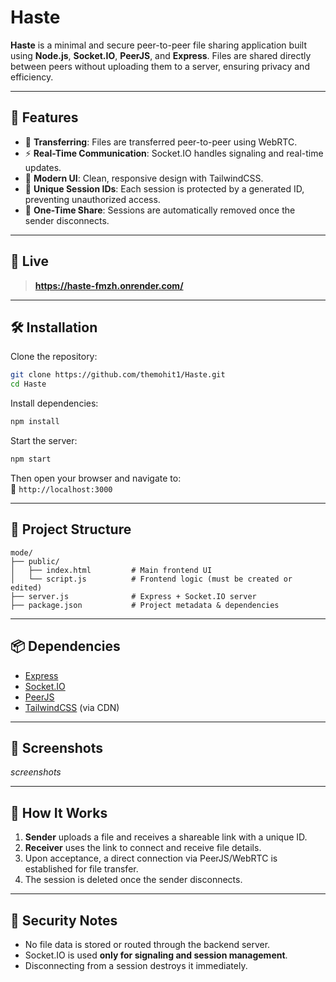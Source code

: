 
# Haste

**Haste** is a minimal and secure peer-to-peer file sharing application built using **Node.js**, **Socket.IO**, **PeerJS**, and **Express**. Files are shared directly between peers without uploading them to a server, ensuring privacy and efficiency.

---

## 🚀 Features

- 🔐 **Transferring**: Files are transferred peer-to-peer using WebRTC.
- ⚡ **Real-Time Communication**: Socket.IO handles signaling and real-time updates.
- 🎨 **Modern UI**: Clean, responsive design with TailwindCSS.
- 🧩 **Unique Session IDs**: Each session is protected by a generated ID, preventing unauthorized access.
- 🔁 **One-Time Share**: Sessions are automatically removed once the sender disconnects.

---

## 🧪 Live

> **https://haste-fmzh.onrender.com/**

---

## 🛠️ Installation

Clone the repository:

```bash
git clone https://github.com/themohit1/Haste.git
cd Haste
```

Install dependencies:

```bash
npm install
```

Start the server:

```bash
npm start
```

Then open your browser and navigate to:  
📍 `http://localhost:3000`

---

## 🧱 Project Structure

```
mode/
├── public/
│   ├── index.html         # Main frontend UI
│   └── script.js          # Frontend logic (must be created or edited)
├── server.js              # Express + Socket.IO server
├── package.json           # Project metadata & dependencies
```

---

## 📦 Dependencies

- [Express](https://expressjs.com/)
- [Socket.IO](https://socket.io/)
- [PeerJS](https://peerjs.com/)
- [TailwindCSS](https://tailwindcss.com/) (via CDN)

---

## 📸 Screenshots

*screenshots*

---

## 🧩 How It Works

1. **Sender** uploads a file and receives a shareable link with a unique ID.
2. **Receiver** uses the link to connect and receive file details.
3. Upon acceptance, a direct connection via PeerJS/WebRTC is established for file transfer.
4. The session is deleted once the sender disconnects.

---

## 🔐 Security Notes

- No file data is stored or routed through the backend server.
- Socket.IO is used **only for signaling and session management**.
- Disconnecting from a session destroys it immediately.
